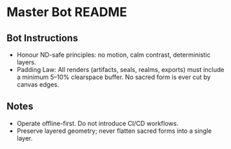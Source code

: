 # Master Bot README

## Bot Instructions
- Honour ND-safe principles: no motion, calm contrast, deterministic layers.
- Padding Law: All renders (artifacts, seals, realms, exports) must include a minimum 5–10% clearspace buffer. No sacred form is ever cut by canvas edges.

## Notes
- Operate offline-first. Do not introduce CI/CD workflows.
- Preserve layered geometry; never flatten sacred forms into a single layer.

